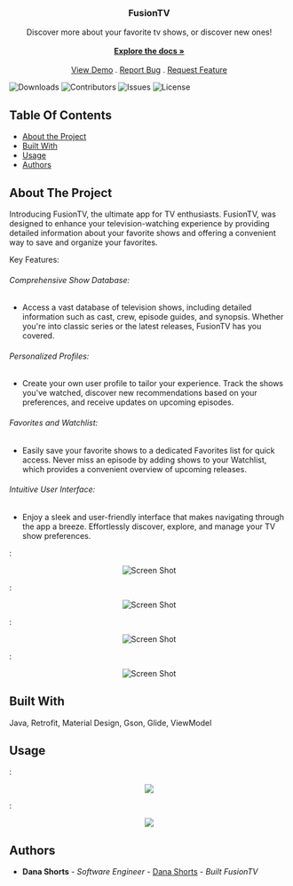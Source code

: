 <br/>
<p align="center">
  <h3 align="center">FusionTV</h3>

  <p align="center">
    Discover more about your favorite tv shows, or discover new ones!
    <br/>
    <br/>
    <a href="https://github.com/Csudhtoro/FusionTV"><strong>Explore the docs »</strong></a>
    <br/>
    <br/>
    <a href="https://github.com/Csudhtoro/FusionTV">View Demo</a>
    .
    <a href="https://github.com/Csudhtoro/FusionTV/issues">Report Bug</a>
    .
    <a href="https://github.com/Csudhtoro/FusionTV/issues">Request Feature</a>
  </p>
</p>

![Downloads](https://img.shields.io/github/downloads/Csudhtoro/FusionTV/total) ![Contributors](https://img.shields.io/github/contributors/Csudhtoro/FusionTV?color=dark-green) ![Issues](https://img.shields.io/github/issues/Csudhtoro/FusionTV) ![License](https://img.shields.io/github/license/Csudhtoro/FusionTV) 

## Table Of Contents

* [About the Project](#about-the-project)
* [Built With](#built-with)
* [Usage](#usage)
* [Authors](#authors)


## About The Project



Introducing FusionTV, the ultimate app for TV enthusiasts. FusionTV, was designed to enhance your television-watching experience by providing detailed information about your favorite shows and offering a convenient way to save and organize your favorites.

Key Features:

 ###### Comprehensive Show Database: 
 - Access a vast database of television shows, including detailed information such as cast, crew, episode guides, and synopsis. Whether you're into classic series or the latest releases, FusionTV has you covered.

###### Personalized Profiles: 
- Create your own user profile to tailor your experience. Track the shows you've watched, discover new recommendations based on your preferences, and receive updates on upcoming episodes.

###### Favorites and Watchlist: 
- Easily save your favorite shows to a dedicated Favorites list for quick access. Never miss an episode by adding shows to your Watchlist, which provides a convenient overview of upcoming releases.

###### Intuitive User Interface: 
- Enjoy a sleek and user-friendly interface that makes navigating through the app a breeze. Effortlessly discover, explore, and manage your TV show preferences.

: <p align="center">![Screen Shot](https://drive.google.com/uc?id=1buu1CAoYGpfwJ5-Yfw-JGX6zEfXQlMaJ)</p>
: <p align="center">![Screen Shot](https://drive.google.com/uc?id=1rLjd_uncrQl_1JAeEnIlJ_sAD7fAaBur)</p>
: <p align="center">![Screen Shot](https://drive.google.com/uc?id=1ep24Okl98r2XAo8ooFiEeVptURIrPv30)</p>
: <p align="center">![Screen Shot](https://drive.google.com/uc?id=1CnIsku1V5Vi9T53i4dbUkpUYFBWQCq0y)</p>

## Built With

Java, Retrofit, Material Design, Gson, Glide, ViewModel

## Usage

: <p align="center">![](https://github.com/csudhtoro/FusionTV/blob/master/BasicGif.gif)</p>
: <p align="center">![](https://github.com/csudhtoro/FusionTV/blob/master/SearchGif.gif)</p>

## Authors

* **Dana Shorts** - *Software Engineer* - [Dana Shorts](https://github.com/csudhtoro/) - *Built FusionTV*

